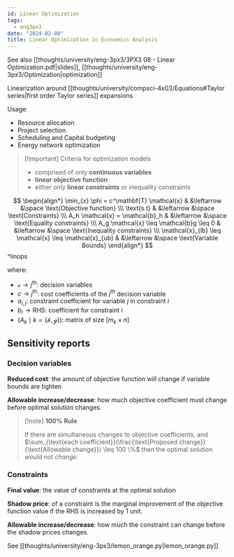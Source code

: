 ```yaml
---
id: Linear Optimization
tags:
  - eng3px3
date: "2024-02-08"
title: Linear Optimization in Economics Analysis
---
```


See also [[thoughts/university/eng-3px3/3PX3 08 - Linear Optimization.pdf|slides]], [[thoughts/university/eng-3px3/Optimization|optimization]]

Linearization around [[thoughts/university/compsci-4x03/Equations#Taylor series|first order Taylor series]] expansions

Usage:
- Resource allocation
- Project selection
- Scheduling and Capital budgeting
- Energy network optimization

> [!important] Criteria for optimization models
>
> - comprised of only **continuous variables**
> - **linear objective function**
> - either only **linear constraints** or inequality constraints


$$
\begin{align*}
\min_{x} \phi = c^\mathbf{T} \mathcal{x} & &\leftarrow &\space \text{Objective function} \\\
\text{s.t} & &\leftarrow &\space \text{Constraints} \\\
A_h \mathcal{x} = \mathcal{b}_h & &\leftarrow &\space \text{Equality constraints} \\\
A_g \mathcal{x} \leq \mathcal{b}g \leq 0 & &\leftarrow &\space \text{Inequality constraints} \\\
\mathcal{x}_{lb} \leq \mathcal{x} \leq \mathcal{x}_{ub} & &\leftarrow &\space \text{Variable Bounds}
\end{align*}
$$
^linops

where:

- $\mathcal{x} \rightarrow j^{\text{th}}$: decision variables
- $c \rightarrow j^{\text{th}}$: cost coefficients of the $j^{\text{th}}$ decision variable
- $a_{i, j}$: constraint coefficient for variable $j$ in constraint $i$
- $b_i \rightarrow \text{RHS}$: coefficient for constraint $i$
- $(A_k \mid k = \lbrace \mathcal{h}, \mathcal{g} \rbrace)$: matrix of size $\lbrack m_k \times n \rbrack$


## Sensitivity reports

### Decision variables

**Reduced cost**: the amount of objective function will change if variable bounds are tighten

**Allowable increase/decrease**: how much objective coefficient must change before optimal solution changes.

> [!note] **100% Rule**
>
> If there are simultaneous changes to objective coefficients, and $\sum_{\text{each coefficient}}(\frac{\text{Proposed change}}{\text{Allowable change}}) \leq 100 \%$ then the optimal solution *would not change*.


### Constraints

**Final value**: the value of constraints at the optimal solution

**Shadow price**: of a constraint is the marginal improvement of the objective function value if the RHS is increased by 1 unit.

**Allowable increase/decrease**: how much the constraint can change before the shadow prices changes.

See [[thoughts/university/eng-3px3/lemon_orange.py|lemon_orange.py]]